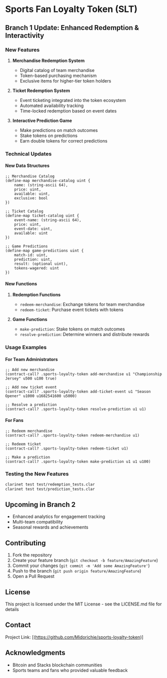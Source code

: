 # Sports Fan Loyalty Token (SLT)

## Branch 1 Update: Enhanced Redemption & Interactivity

### New Features
1. **Merchandise Redemption System**
   - Digital catalog of team merchandise
   - Token-based purchasing mechanism
   - Exclusive items for higher-tier token holders

2. **Ticket Redemption System**
   - Event ticketing integrated into the token ecosystem
   - Automated availability tracking
   - Time-locked redemption based on event dates

3. **Interactive Prediction Game**
   - Make predictions on match outcomes
   - Stake tokens on predictions
   - Earn double tokens for correct predictions

### Technical Updates

#### New Data Structures
```clarity
;; Merchandise Catalog
(define-map merchandise-catalog uint {
    name: (string-ascii 64),
    price: uint,
    available: uint,
    exclusive: bool
})

;; Ticket Catalog
(define-map ticket-catalog uint {
    event-name: (string-ascii 64),
    price: uint,
    event-date: uint,
    available: uint
})

;; Game Predictions
(define-map game-predictions uint {
    match-id: uint,
    prediction: uint,
    result: (optional uint),
    tokens-wagered: uint
})
```

#### New Functions
1. **Redemption Functions**
   - `redeem-merchandise`: Exchange tokens for team merchandise
   - `redeem-ticket`: Purchase event tickets with tokens

2. **Game Functions**
   - `make-prediction`: Stake tokens on match outcomes
   - `resolve-prediction`: Determine winners and distribute rewards

### Usage Examples

#### For Team Administrators
```clarity
;; Add new merchandise
(contract-call? .sports-loyalty-token add-merchandise u1 "Championship Jersey" u500 u100 true)

;; Add new ticket event
(contract-call? .sports-loyalty-token add-ticket-event u1 "Season Opener" u1000 u1682541600 u5000)

;; Resolve a prediction
(contract-call? .sports-loyalty-token resolve-prediction u1 u1)
```

#### For Fans
```clarity
;; Redeem merchandise
(contract-call? .sports-loyalty-token redeem-merchandise u1)

;; Redeem ticket
(contract-call? .sports-loyalty-token redeem-ticket u1)

;; Make a prediction
(contract-call? .sports-loyalty-token make-prediction u1 u1 u100)
```

### Testing the New Features
```bash
clarinet test test/redemption_tests.clar
clarinet test test/prediction_tests.clar
```

## Upcoming in Branch 2
- Enhanced analytics for engagement tracking
- Multi-team compatibility
- Seasonal rewards and achievements

## Contributing
1. Fork the repository
2. Create your feature branch (`git checkout -b feature/AmazingFeature`)
3. Commit your changes (`git commit -m 'Add some AmazingFeature'`)
4. Push to the branch (`git push origin feature/AmazingFeature`)
5. Open a Pull Request

## License
This project is licensed under the MIT License - see the LICENSE.md file for details

## Contact
Project Link: [(https://github.com/Midorichie/sports-loyalty-token)]

## Acknowledgments
- Bitcoin and Stacks blockchain communities
- Sports teams and fans who provided valuable feedback